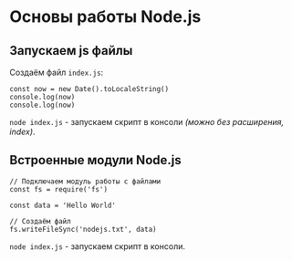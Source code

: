# Основы работы Node.js

## Запускаем js файлы
Создаём файл `index.js`:

    const now = new Date().toLocaleString()
    console.log(now)
    console.log(now)

`node index.js` - запускаем скрипт в консоли *(можно без расширения, index)*.

## Встроенные модули Node.js

    // Подключаем модуль работы с файлами
    const fs = require('fs')

    const data = 'Hello World'

    // Создаём файл
    fs.writeFileSync('nodejs.txt', data)

`node index.js` - запускаем скрипт в консоли.
